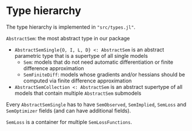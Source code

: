 # Type hierarchy

The type hierarchy is implemented in `"src/types.jl"`.

`AbstractSem`: the most abstract type in our package
- `AbstractSemSingle{O, I, L, D} <: AbstractSem` is an abstract parametric type that is a supertype of all single models
    - `Sem`: models that do not need automatic differentiation or finite difference approximation
    - `SemFiniteDiff`: models whose gradients and/or hessians should be computed via finite difference approximation
- `AbstractSemCollection <: AbstractSem` is an abstract supertype of all models that contain multiple `AbstractSem` submodels

Every `AbstractSemSingle` has to have `SemObserved`, `SemImplied`, `SemLoss` and `SemOptimizer` fields (and can have additional fields).

`SemLoss` is a container for multiple `SemLossFunctions`.